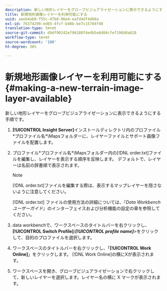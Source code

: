 ```yaml
---
description: 新しい地形レイヤーをグローブビジュアライゼーションに表示できるようにする手順です。
title: 新規地形画像レイヤーを利用可能にする
uuid: aeeb4ab0-f55c-47b8-96e4-eafd4df4d68a
exl-id: 76374298-ed65-4fcf-b40b-be7c15784f40
translation-type: tm+mt
source-git-commit: d9df90242ef96188f4e4b5e6d04cfef196b0a628
workflow-type: tm+mt
source-wordcount: '180'
ht-degree: 36%

---
```


# 新規地形画像レイヤーを利用可能にする{#making-a-new-terrain-image-layer-available}

新しい地形レイヤーをグローブビジュアライゼーションに表示できるようにする手順です。

1. **[!UICONTROL Insight Server]**&#x200B;インストールディレクトリ内のプロファイル\*プロファイル名*\Mapsフォルダーに、レイヤーファイルとサポート画像ファイルを配置します。
1. プロファイル\*プロファイル名*\Mapsフォルダー内の[!DNL order.txt]ファイルを編集し、レイヤーを表示する順序を反映します。 デフォルトで、レイヤーは名前の辞書順で表示されます。

   >[!NOTE]
   >
   >[!DNL order.txt]ファイルを編集する際は、表示するマップレイヤーを隠さないように注意してください。

   [!DNL order.txt] ファイルの使用方法の詳細については、『*Data Workbench ユーザーガイド*』のインターフェイスおよび分析機能の設定の章を参照してください。

1. data workbenchで、ワークスペースのタイトルバーを右クリックし、**[!UICONTROL Switch Profile]**/***[!UICONTROL profile name]**>*&#x200B;をクリックして、目的のプロファイルを選択します。
1. ワークスペースのタイトルバーを右クリックし、「**[!UICONTROL Work Online]**」をクリックします。 [!DNL Work Online]の横にXが表示されます。
1. ワークスペースを開き、グローブビジュアライゼーションで右クリックして、新しいレイヤーを選択します。レイヤー名の横に X マークが表示されます。
